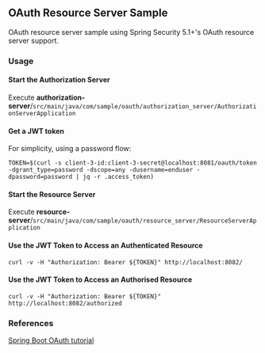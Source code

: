 ## OAuth Resource Server Sample

OAuth resource server sample using Spring Security 5.1+'s OAuth resource server support.

### Usage

#### Start the Authorization Server

Execute **authorization-server**/`src/main/java/com/sample/oauth/authorization_server/AuthorizationServerApplication`

#### Get a JWT token

For simplicity, using a password flow:

```
TOKEN=$(curl -s client-3-id:client-3-secret@localhost:8081/oauth/token -dgrant_type=password -dscope=any -dusername=enduser -dpassword=password | jq -r .access_token)
```

#### Start the Resource Server

Execute **resource-server**/`src/main/java/com/sample/oauth/resource_server/ResourceServerApplication`

#### Use the JWT Token to Access an Authenticated Resource
 
```
curl -v -H "Authorization: Bearer ${TOKEN}" http://localhost:8082/
```

#### Use the JWT Token to Access an Authorised Resource
 
```
curl -v -H "Authorization: Bearer ${TOKEN}" http://localhost:8082/authorized
```

### References

[Spring Boot OAuth tutorial](https://spring.io/guides/tutorials/spring-boot-oauth2)
